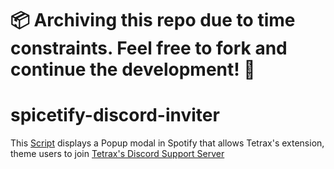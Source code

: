 # 📦 Archiving this repo due to time constraints. Feel free to fork and continue the development! 🍴

# spicetify-discord-inviter

This [Script](https://tetrax-10.github.io/spicetify-discord-inviter/tetraxDiscordInviter.js) displays a Popup modal in Spotify that allows Tetrax's extension, theme users to join [Tetrax's Discord Support Server](https://discord.gg/DaUbPmbDwr)
